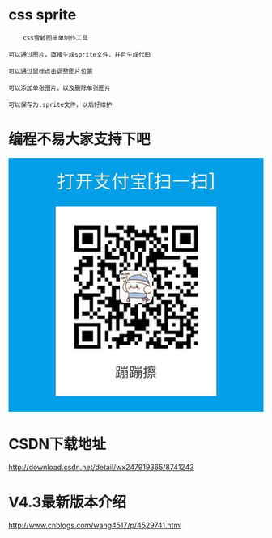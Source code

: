 # css sprite

      	css雪碧图简单制作工具

	可以通过图片，直接生成sprite文件，并且生成代码
	
	可以通过鼠标点击调整图片位置

	可以添加单张图片，以及删除单张图片

	可以保存为.sprite文件，以后好维护
		
# 编程不易大家支持下吧

![二维码](qrcode.png "nodeio")

# CSDN下载地址

http://download.csdn.net/detail/wx247919365/8741243

# V4.3最新版本介绍

http://www.cnblogs.com/wang4517/p/4529741.html
